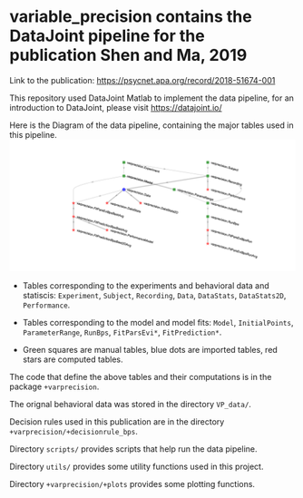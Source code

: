 # variable_precision contains the DataJoint pipeline for the publication Shen and Ma, 2019

Link to the publication: https://psycnet.apa.org/record/2018-51674-001

This repository used DataJoint Matlab to implement the data pipeline, for an introduction to DataJoint, please visit https://datajoint.io/


Here is the Diagram of the data pipeline, containing the major tables used in this pipeline.
![Diagram](Diagram.png)


* Tables corresponding to the experiments and behavioral data and statiscis: `Experiment`, `Subject`, `Recording`, `Data`, `DataStats`, `DataStats2D`, `Performance`.

* Tables corresponding to the model and model fits: `Model`, `InitialPoints`, `ParameterRange`, `RunBps`, `FitParsEvi*`, `FitPrediction*`.

* Green squares are manual tables, blue dots are imported tables, red stars are computed tables.

The code that define the above tables and their computations is in the package `+varprecision`.


The orignal behavioral data was stored in the directory `VP_data/`.

Decision rules used in this publication are in the directory `+varprecision/+decisionrule_bps`.

Directory `scripts/` provides scripts that help run the data pipeline.

Directory `utils/` provides some utility functions used in this project.

Directory `+varprecision/+plots` provides some plotting functions.
